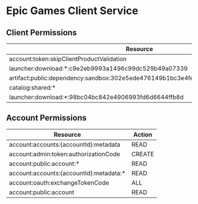 # Epic Games Client Service


## Client Permissions
| Resource | Action |
| -------- | ------ |
| account:token:skipClientProductValidation | ALL |
| launcher:download:*:c9e2eb9993a1496c99dc529b49a07339 | READ |
| artifact:public:dependency:sandbox:302e5ede476149b1bc3e4fe6ae45e50e:artifact:*:ticket | CREATE |
| catalog:shared:* | READ |
| launcher:download:*:98bc04bc842e4906993fd6d6644ffb8d | READ |

## Account Permissions
| Resource | Action |
| -------- | ------ |
| account:accounts:{accountId}:metadata | READ |
| account:admin:token:authorizationCode | CREATE |
| account:public:account:* | READ |
| account:accounts:{accountId}:metadata:* | READ |
| account:oauth:exchangeTokenCode | ALL |
| account:public:account | READ |

